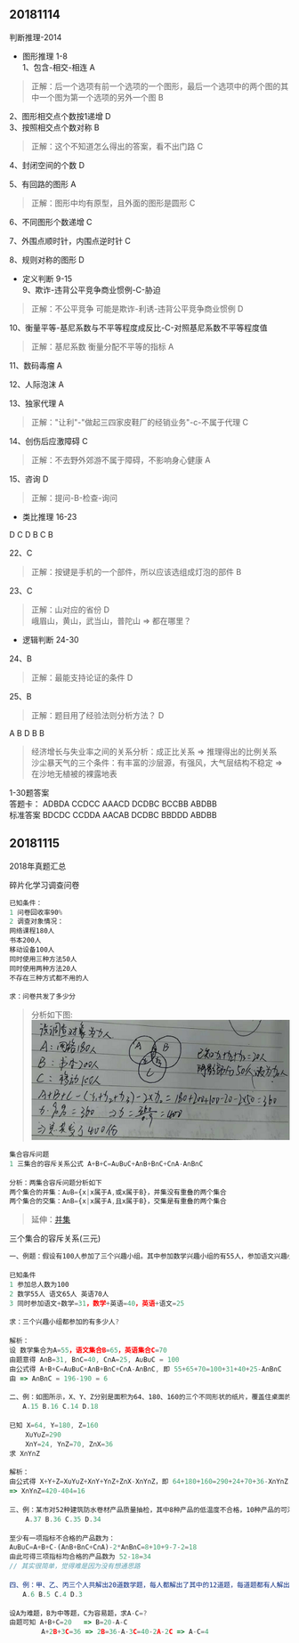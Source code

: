 
## 20181114
判断推理-2014<br>
* 图形推理 1-8<br>
1、包含-相交-相连 A 
>正解：后一个选项有前一个选项的一个图形，最后一个选项中的两个图的其中一个图为第一个选项的另外一个图 B

2、图形相交点个数按1递增 D<br>
3、按照相交点个数对称 B
>正解：这个不知道怎么得出的答案，看不出门路 C

4、封闭空间的个数 D

5、有回路的图形 A
>正解：图形中均有原型，且外面的图形是圆形 C

6、不同图形个数递增 C

7、外围点顺时针，内围点逆时针 C

8、规则对称的图形 D
 
* 定义判断 9-15<br>
9、欺诈-违背公平竞争商业惯例-C-胁迫<br>
>正解：不公平竞争 可能是欺诈-利诱-违背公平竞争商业惯例 D

10、衡量平等-基尼系数与不平等程度成反比-C-对照基尼系数不平等程度值
>正解：基尼系数 衡量分配不平等的指标 A

11、数码毒瘤 A

12、人际泡沫 A

13、独家代理 A
>正解："让利"-"做起三四家皮鞋厂的经销业务"-c-不属于代理 C

14、创伤后应激障碍 C
>正解：不去野外郊游不属于障碍，不影响身心健康 A

15、咨询 D
>正解：提问-B-检查-询问

* 类比推理 16-23

D C D B C B 

22、C 
>正解：按键是手机的一个部件，所以应该选组成灯泡的部件 B

23、C
>正解：山对应的省份 D<br>
>峨眉山，黄山，武当山，普陀山 => 都在哪里？

* 逻辑判断 24-30

24、B 
>正解：最能支持论证的条件 D

25、B 
>正解：题目用了经验法则分析方法？ D

A B D B B

>经济增长与失业率之间的关系分析：成正比关系 => 推理得出的比例关系<br>
>沙尘暴天气的三个条件：有丰富的沙层源，有强风，大气层结构不稳定 => 在沙地无植被的裸露地表

1-30题答案<br>
答题卡： ADBDA CCDCC AAACD DCDBC BCCBB ABDBB<br>
标准答案 BDCDC CCDDA AACAB DCDBC BBDDD ABDBB

## 20181115
2018年真题汇总

碎片化学习调查问卷
```js
已知条件：
1 问卷回收率90%
2 调查对象情况：
网络课程180人
书本200人
移动设备100人
同时使用三种方法50人
同时使用两种方法20人
不存在三种方式都不用的人 

求：问卷共发了多少分
```
>分析如下图:<br>
>![avator](./imgs/collection.png)

```js
集合容斥问题
1 三集合的容斥关系公式 A+B+C=A∪B∪C+A∩B+B∩C+C∩A-A∩B∩C

分析：两集合容斥问题分析如下
两个集合的并集：A∪B={x|x属于A,或x属于B}，并集没有重叠的两个集合
两个集合的交集：A∩B={x|x属于A,且x属于B}，交集是有重叠的两个集合
```
>延伸：[并集](https://baike.baidu.com/item/%E5%B9%B6%E9%9B%86)

三个集合的容斥关系(三元)

```js
一、例题：假设有100人参加了三个兴趣小组。其中参加数学兴趣小组的有55人，参加语文兴趣小组的有65人，参加英语兴趣小组的有70人，同时参加语文和数学兴趣小组的人数是31人，同时参加数学和英语兴趣小组的人数是40人，同时参加语文和英语兴趣小组的有25人，则三个兴趣小组都参加的人数是多少人?

已知条件
1 参加总人数为100
2 数学55人 语文65人 英语70人
3 同时参加语文+数学=31，数学+英语=40，英语+语文=25

求：三个兴趣小组都参加的有多少人?

解析：
设 数学集合为A=55，语文集合B=65，英语集合C=70
由题意得 A∩B=31, B∩C=40, C∩A=25, A∪B∪C = 100
由公式得 A+B+C=A∪B∪C+A∩B+B∩C+C∩A-A∩B∩C, 即 55+65+70=100+31+40+25-A∩B∩C
由 => A∩B∩C = 196-190 = 6

二、例：如图所示，X、Y、Z分别是面积为64、180、160的三个不同形状的纸片，覆盖住桌面的总面积是290，其中X与Y、Y与Z、Z与X重叠部分的面积依次是24、70、36，那么阴影部分的面积是：【09国考】
　　A.15 B.16 C.14 D.18

已知 X=64, Y=180, Z=160
    X∪Y∪Z=290
    X∩Y=24, Y∩Z=70, Z∩X=36
求 X∩Y∩Z

解析：
由公式得 X+Y+Z=X∪Y∪Z+X∩Y+Y∩Z+Z∩X-X∩Y∩Z，即 64+180+160=290+24+70+36-X∩Y∩Z
=> X∩Y∩Z=420-404=16

三、例：某市对52种建筑防水卷材产品质量抽检，其中8种产品的低温度不合格，10种产品的可溶物含量不达标，9种产品的接缝剪切性能不合格，同时两项不合格的有7种，有1种产品这三项都不合格，则三项全部合格的建筑防水卷材产品有多少种?【11国考】
    A.37 B.36 C.35 D.34

至少有一项指标不合格的产品数为：
A∪B∪C=A+B+C-(A∩B+B∩C+C∩A)-2*A∩B∩C=8+10+9-7-2=18
由此可得三项指标均合格的产品数为 52-18=34
// 其实很简单，觉得难是因为没有想通思路

四、例：甲、乙、丙三个人共解出20道数学题，每人都解出了其中的12道题，每道题都有人解出。只有一人解出的题叫做难题，只有两人解出的题叫做中等题，三人解出的题叫做容易题，则难题比容易题多()题?
　　A.6 B.5 C.4 D.3

设A为难题，B为中等题，C为容易题，求A-C=?
由题可知 A+B+C=20   => B=20-A-C
        A+2B+3C=36 => 2B=36-A-3C=40-2A-2C => A-C=4
```

